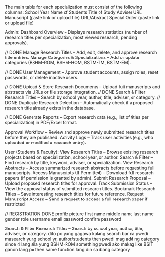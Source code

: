 The main table for each specialization must consist of the following columns:
School Year
Name of Students
Title of Study
Adviser
URL Manuscript (paste link or upload file)
URL/Abstract
Special Order (paste link or upload file)


Admin:
Dashboard Overview – Displays research statistics (number of research titles per specialization, most viewed research, pending approvals).

// DONE
Manage Research Titles – Add, edit, delete, and approve research title entries.
Manage Categories & Specializations – Add or update categories (BSHM-ROM, BSHM-HOM, BSTM-TM, BSTM-EM).

// DONE
User Management – Approve student accounts, assign roles, reset passwords, or delete inactive users.

// DONE
Upload & Store Research Documents – Upload full manuscripts and abstracts via URLs or file storage integration.
// DONE
Search & Filter Research Titles – Search by school year, author, title, adviser, or category.
// DONE
Duplicate Research Detection – Automatically check if a proposed research title already exists in the database.

// DONE
Generate Reports – Export research data (e.g., list of titles per specialization) in PDF/Excel format.


Approval Workflow – Review and approve newly submitted research titles before they are published.
Activity Logs – Track user activities (e.g., who uploaded or modified a research entry).

User (Students & Faculty):
View Research Titles – Browse existing research projects based on specialization, school year, or author.
Search & Filter – Find research by title, keyword, adviser, or specialization.
View Research Abstracts – Access summarized research abstracts before requesting full manuscripts.
Access Manuscripts (If Permitted) – Download full research papers (if permission is granted by admin).
Submit Research Proposal – Upload proposed research titles for approval.
Track Submission Status – View the approval status of submitted research titles.
Bookmark Research Titles – Save interesting research titles for future reference.
Request Manuscript Access – Send a request to access a full research paper if restricted


// REGISTRATION DONE
profile picture
first name 
middle name
last name
gender 
role
username
email 
password 
confirm password




Search & Filter Research Titles – Search by school year, author, title, adviser, or category.
dito po yung gagawa kalang search bar na pwedi masearch yung school yr, author/students then pwedi mag add ng category since 4 lang sila yung BSHM-ROM something pwedi ako makag like BSIT ganon lang po then same function lang din sa ibang category